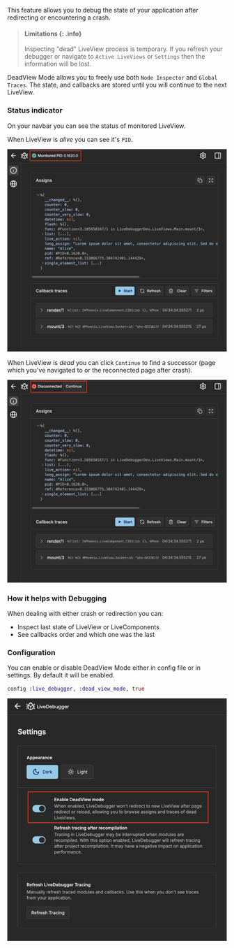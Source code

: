 This feature allows you to debug the state of your application after redirecting or encountering a crash.

> #### Limitations {: .info}
>
> Inspecting "dead" LiveView process is temporary. If you refresh your debugger or navigate to `Active LiveViews` or `Settings` then the information will be lost.

DeadView Mode allows you to freely use both `Node Inspector` and `Global Traces`. The state, and callbacks are stored until you will continue to the next LiveView.

### Status indicator

On your navbar you can see the status of monitored LiveView.

When LiveView is _alive_ you can see it's `PID`.

![DeadView Mode navbar status: Alive](images/dead_view_status_alive.png)

When LiveView is _dead_ you can click `Continue` to find a successor (page which you've navigated to or the reconnected page after crash).

![DeadView Mode navbar status: Dead](images/dead_view_status_dead.png)

### How it helps with Debugging

When dealing with either crash or redirection you can:

- Inspect last state of LiveView or LiveComponents
- See callbacks order and which one was the last

### Configuration

You can enable or disable DeadView Mode either in config file or in settings. By default it will be enabled.

```elixir
config :live_debugger, :dead_view_mode, true
```

![DeadView Mode option in settings](images/dead_view_settings.png)
